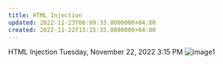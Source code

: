 ```yaml
---
title: HTML Injection
updated: 2022-11-23T08:09:33.0000000+04:00
created: 2022-11-22T15:15:35.0000000+04:00
---
```


HTML Injection
Tuesday, November 22, 2022
3:15 PM
![image1](image1-163.png)
